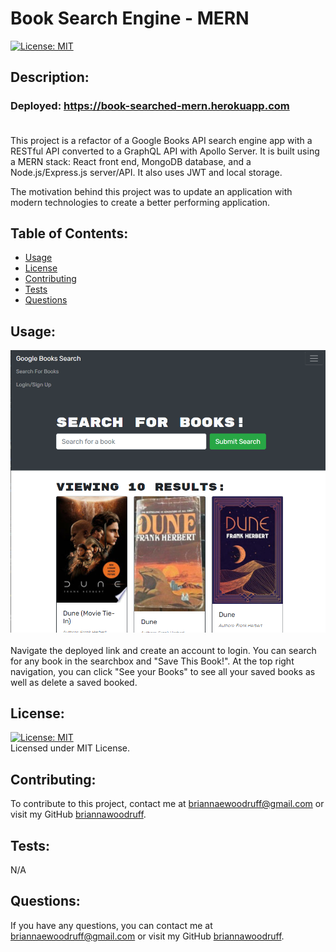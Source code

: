   # Book Search Engine - MERN
  [![License: MIT](https://img.shields.io/badge/License-MIT-yellow.svg)](https://opensource.org/licenses/MIT)

  ## Description:
  ### Deployed: https://book-searched-mern.herokuapp.com <br /><br /> 
  This project is a refactor of a Google Books API search engine app with a RESTful API converted to a GraphQL API with Apollo Server. It is built using a MERN stack: React front end, MongoDB database, and a Node.js/Express.js server/API. It also uses JWT and local storage.

  The motivation behind this project was to update an application with modern technologies to create a better performing application.
  <br />

  ## Table of Contents:
  * [Usage](#usage)
  * [License](#license)
  * [Contributing](#contributing)
  * [Tests](#tests)
  * [Questions](#questions)
  
  ## Usage:
  ![Book Search](assets/booksearch.png) <br />  <br /> Navigate the deployed link and create an account to login. You can search for any book in the searchbox and "Save This Book!". At the top right navigation, you can click "See your Books" to see all your saved books as well as delete a saved booked.

  ## License: 
  [![License: MIT](https://img.shields.io/badge/License-MIT-yellow.svg)](https://opensource.org/licenses/MIT)
  <br />
  Licensed under MIT License.
  <br />

  ## Contributing:
  To contribute to this project, contact me at 
  briannaewoodruff@gmail.com or visit my GitHub [briannawoodruff](https://github.com/briannawoodruff).
  <br />

  ## Tests:
  N/A
  <br />
  
  ## Questions:
  If you have any questions, you can contact me at briannaewoodruff@gmail.com or visit my GitHub [briannawoodruff](https://github.com/briannawoodruff).